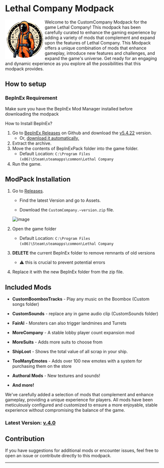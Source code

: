 # Lethal Company Modpack

<img align="left" height="130" width="130" src="https://raw.githubusercontent.com/beckerfelipee/ImagesDB/main/CustomCompany/Logo.png">

Welcome to the CustomCompany Modpack for the game Lethal Company! This modpack has been carefully curated to enhance the gaming experience by adding a variety of mods that complement and expand upon the features of Lethal Company. This Modpack offers a unique combination of mods that enhance gameplay, introduce new features and challenges, and expand the game's universe. Get ready for an engaging and dynamic experience as you explore all the possibilities that this modpack provides.

## How to setup

### BepInEx Requirement

Make sure you have the BepInEx Mod Manager installed before downloading the modpack

How to Install BepInEx?

1. Go to [BepInEx Releases](https://github.com/BepInEx/BepInEx/releases) on Github and download the [v5.4.22](https://github.com/BepInEx/BepInEx/releases/tag/v5.4.22) version.
   * Or, [download it automatically.](https://github.com/BepInEx/BepInEx/releases/download/v5.4.22/BepInEx_x64_5.4.22.0.zip)
2. Extract the archive.
3. Move the contents of BepInExPack folder into the game folder.
   *  Default Location: ```C:\Program Files (x86)\Steam\steamapps\common\Lethal Company```
4. Run the game.


## ModPack Installation

1. Go to [Releases](https://github.com/beckerfelipee/GreatCompany---Lethal-Company-ModPack/releases).
  
    * Find the latest Version and go to Assets.

    * Download the ```CustomCompany.~version.zip``` file.
      
   ![image](https://github.com/user-attachments/assets/0850b5a4-d1fb-4f38-bafd-18ab82e0fe35)


2. Open the game folder
   *  Default Location: ```C:\Program Files (x86)\Steam\steamapps\common\Lethal Company```

3. **DELETE** the current BepInEx folder to remove remnants of old versions
    * ⚠️ this is crucial to prevent potential errors

4. Replace it with the new BepInEx folder from the zip file.

## Included Mods

<!--- **BetterSprayPaint** - More responsive and reliable painting -->

- **CustomBoomboxTracks** - Play any music on the Boombox (Custom songs folder)

- **CustomSounds** - replace any in game audio clip (CustomSounds folder)

- **FairAI** - Monsters can also trigger landmines and Turrets

<!-- - **MotionSway** - Adjust your Fov in the configfile -->

<!-- - **LethalProgression** - Skills leveling system -->

- **MoreCompany** - A stable lobby player count expansion mod

- **MoreSuits** - Adds more suits to choose from

- **ShipLoot** - Shows the total value of all scrap in your ship.

<!-- - **SkinwalkerMod** - The monsters can mimic the voices of your friends. -->

- **TooManyEmotes** - Adds over 100 new emotes with a system for purchasing them on the store

- **Authoral Mods** - New textures and sounds!

- **And more!** <!-- - New moon, interiors, items, scraps, monsters and 3D Models! -->

We've carefully added a selection of mods that complement and enhance gameplay, providing a unique experience for players.
All mods have been meticulously configured and customized to ensure a more enjoyable, stable experience without compromising the balance of the game. 

### Latest Version: [v.4.0](https://github.com/beckerfelipee/CustomCompany-LethalCompany-ModPack/releases/tag/v.4.0)

## Contribution

If you have suggestions for additional mods or encounter issues, feel free to open an issue or contribute directly to this modpack.

----
